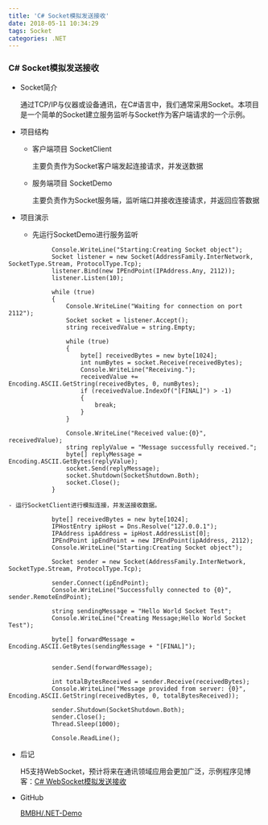 ```yaml
---
title: 'C# Socket模拟发送接收'
date: 2018-05-11 10:34:29
tags: Socket
categories: .NET
---
```


### C# Socket模拟发送接收

- Socket简介


	通过TCP/IP与仪器或设备通讯，在C#语言中，我们通常采用Socket。本项目是一个简单的Socket建立服务监听与Socket作为客户端请求的一个示例。

- 项目结构

	- 客户端项目 SocketClient

		主要负责作为Socket客户端发起连接请求，并发送数据

	- 服务端项目 SocketDemo

		主要负责作为Socket服务端，监听端口并接收连接请求，并返回应答数据

- 项目演示

	- 先运行SocketDemo进行服务监听

```
            Console.WriteLine("Starting:Creating Socket object");
            Socket listener = new Socket(AddressFamily.InterNetwork, SocketType.Stream, ProtocolType.Tcp);
            listener.Bind(new IPEndPoint(IPAddress.Any, 2112));
            listener.Listen(10);

            while (true)
            {
                Console.WriteLine("Waiting for connection on port 2112");
                Socket socket = listener.Accept();
                string receivedValue = string.Empty;

                while (true)
                {
                    byte[] receivedBytes = new byte[1024];
                    int numBytes = socket.Receive(receivedBytes);
                    Console.WriteLine("Receiving.");
                    receivedValue += Encoding.ASCII.GetString(receivedBytes, 0, numBytes);
                    if (receivedValue.IndexOf("[FINAL]") > -1)
                    {
                        break;
                    }
                }

                Console.WriteLine("Received value:{0}", receivedValue);
                string replyValue = "Message successfully received.";
                byte[] replyMessage = Encoding.ASCII.GetBytes(replyValue);
                socket.Send(replyMessage);
                socket.Shutdown(SocketShutdown.Both);
                socket.Close();
            }
```

	- 运行SocketClient进行模拟连接，并发送接收数据。

```
            byte[] receivedBytes = new byte[1024];
            IPHostEntry ipHost = Dns.Resolve("127.0.0.1");
            IPAddress ipAddress = ipHost.AddressList[0];
            IPEndPoint ipEndPoint = new IPEndPoint(ipAddress, 2112);
            Console.WriteLine("Starting:Creating Socket object");

            Socket sender = new Socket(AddressFamily.InterNetwork, SocketType.Stream, ProtocolType.Tcp);

            sender.Connect(ipEndPoint);
            Console.WriteLine("Successfully connected to {0}", sender.RemoteEndPoint);

            string sendingMessage = "Hello World Socket Test";
            Console.WriteLine("Creating Message;Hello World Socket Test");

            byte[] forwardMessage = Encoding.ASCII.GetBytes(sendingMessage + "[FINAL]");


            sender.Send(forwardMessage);

            int totalBytesReceived = sender.Receive(receivedBytes);
            Console.WriteLine("Message provided from server: {0}", Encoding.ASCII.GetString(receivedBytes, 0, totalBytesReceived));

            sender.Shutdown(SocketShutdown.Both);
            sender.Close();
            Thread.Sleep(1000);

            Console.ReadLine();
```

- 后记

	H5支持WebSocket，预计将来在通讯领域应用会更加广泛，示例程序见博客：[C# WebSocket模拟发送接收](http://www.cnblogs.com/bmbh/p/5174884.html)

- GitHub

	[BMBH/.NET-Demo](https://github.com/BMBH/.NET-Demo/tree/master/SocketDemo)